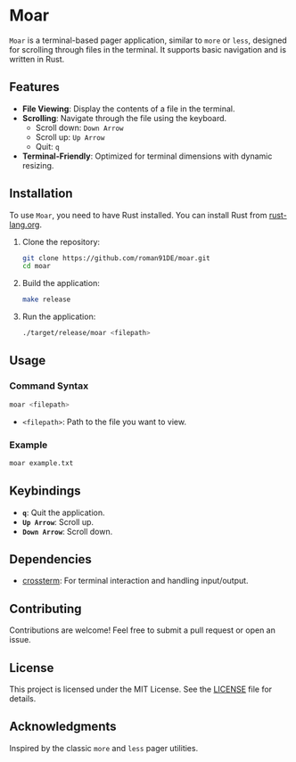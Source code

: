 # Moar

`Moar` is a terminal-based pager application, similar to `more` or `less`, designed for scrolling through files in the terminal. It supports basic navigation and is written in Rust.

## Features

- **File Viewing**: Display the contents of a file in the terminal.
- **Scrolling**: Navigate through the file using the keyboard.
  - Scroll down: `Down Arrow`
  - Scroll up: `Up Arrow`
  - Quit: `q`
- **Terminal-Friendly**: Optimized for terminal dimensions with dynamic resizing.

## Installation

To use `Moar`, you need to have Rust installed. You can install Rust from [rust-lang.org](https://www.rust-lang.org/).

1. Clone the repository:
   ```bash
   git clone https://github.com/roman91DE/moar.git
   cd moar
   ```
2. Build the application:
   ```bash
   make release
   ```
3. Run the application:
   ```bash
   ./target/release/moar <filepath>
   ```

## Usage

### Command Syntax
```bash
moar <filepath>
```
- `<filepath>`: Path to the file you want to view.

### Example
```bash
moar example.txt
```

## Keybindings

- **`q`**: Quit the application.
- **`Up Arrow`**: Scroll up.
- **`Down Arrow`**: Scroll down.

## Dependencies

- [crossterm](https://crates.io/crates/crossterm): For terminal interaction and handling input/output.

## Contributing

Contributions are welcome! Feel free to submit a pull request or open an issue.

## License

This project is licensed under the MIT License. See the [LICENSE](LICENSE) file for details.

## Acknowledgments

Inspired by the classic `more` and `less` pager utilities.


